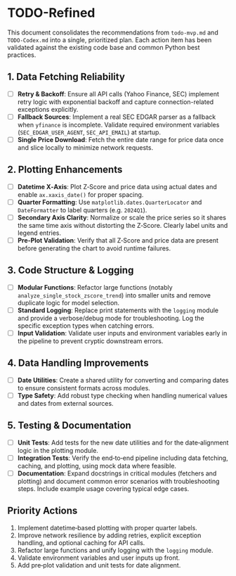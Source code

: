# TODO-Refined

This document consolidates the recommendations from `todo-mvp.md` and `TODO-Codex.md` into a single, prioritized plan. Each action item has been validated against the existing code base and common Python best practices.

## 1. Data Fetching Reliability
- [ ] **Retry & Backoff**: Ensure all API calls (Yahoo Finance, SEC) implement retry logic with exponential backoff and capture connection-related exceptions explicitly.
- [ ] **Fallback Sources**: Implement a real SEC EDGAR parser as a fallback when `yfinance` is incomplete. Validate required environment variables (`SEC_EDGAR_USER_AGENT`, `SEC_API_EMAIL`) at startup.
- [ ] **Single Price Download**: Fetch the entire date range for price data once and slice locally to minimize network requests.

## 2. Plotting Enhancements
- [ ] **Datetime X‑Axis**: Plot Z‑Score and price data using actual dates and enable `ax.xaxis_date()` for proper spacing.
- [ ] **Quarter Formatting**: Use `matplotlib.dates.QuarterLocator` and `DateFormatter` to label quarters (e.g. `2024Q1`).
- [ ] **Secondary Axis Clarity**: Normalize or scale the price series so it shares the same time axis without distorting the Z‑Score. Clearly label units and legend entries.
- [ ] **Pre‑Plot Validation**: Verify that all Z‑Score and price data are present before generating the chart to avoid runtime failures.

## 3. Code Structure & Logging
- [ ] **Modular Functions**: Refactor large functions (notably `analyze_single_stock_zscore_trend`) into smaller units and remove duplicate logic for model selection.
- [ ] **Standard Logging**: Replace print statements with the `logging` module and provide a verbose/debug mode for troubleshooting. Log the specific exception types when catching errors.
- [ ] **Input Validation**: Validate user inputs and environment variables early in the pipeline to prevent cryptic downstream errors.

## 4. Data Handling Improvements
- [ ] **Date Utilities**: Create a shared utility for converting and comparing dates to ensure consistent formats across modules.
- [ ] **Type Safety**: Add robust type checking when handling numerical values and dates from external sources.

## 5. Testing & Documentation
- [ ] **Unit Tests**: Add tests for the new date utilities and for the date‑alignment logic in the plotting module.
- [ ] **Integration Tests**: Verify the end‑to‑end pipeline including data fetching, caching, and plotting, using mock data where feasible.
- [ ] **Documentation**: Expand docstrings in critical modules (fetchers and plotting) and document common error scenarios with troubleshooting steps. Include example usage covering typical edge cases.

## Priority Actions
1. Implement datetime‑based plotting with proper quarter labels.
2. Improve network resilience by adding retries, explicit exception handling, and optional caching for API calls.
3. Refactor large functions and unify logging with the `logging` module.
4. Validate environment variables and user inputs up front.
5. Add pre‑plot validation and unit tests for date alignment.
